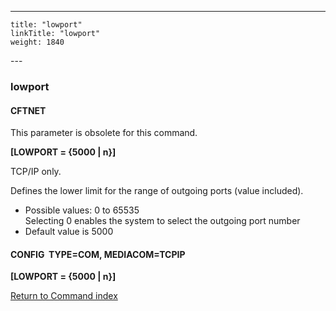 ---
    title: "lowport"
    linkTitle: "lowport"
    weight: 1840
---<span id="lowport"></span>

### lowport

#### CFTNET

This parameter is obsolete for this command.

****[LOWPORT = {5000 &#124; n}]****

TCP/IP only.

Defines the lower limit for the range of outgoing ports (value included).

- Possible
    values: 0 to 65535  
    Selecting 0 enables the system
    to select the outgoing port number
- Default
    value is 5000

#### CONFIG  TYPE=COM, MEDIACOM=TCPIP

****[LOWPORT = {5000 &#124; n}]****

[Return to Command index](../../)
